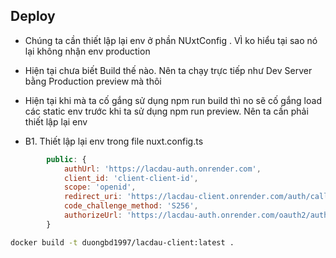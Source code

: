 ## Deploy

- Chúng ta cần thiết lập lại env ở phần NUxtConfig . VÌ ko hiểu tại sao nó lại không nhận env production

- Hiện tại chưa biết Build thế nào. Nên ta chạy trực tiếp như Dev Server bằng Production preview mà thôi

- Hiện tại khi mà ta cố gắng sử dụng npm run build thì no sẽ cố gắng load các static env trước khi ta sử dụng npm run preview. Nên ta cần phải thiết lập lại env

- B1. Thiết lập lại env trong file nuxt.config.ts


```js
		public: {
			authUrl: 'https://lacdau-auth.onrender.com',
			client_id: 'client-client-id',
			scope: 'openid',
			redirect_uri: 'https://lacdau-client.onrender.com/auth/callback',
			code_challenge_method: 'S256',
			authorizeUrl: 'https://lacdau-auth.onrender.com/oauth2/authorize'
		}
```

```sh
docker build -t duongbd1997/lacdau-client:latest .
```
